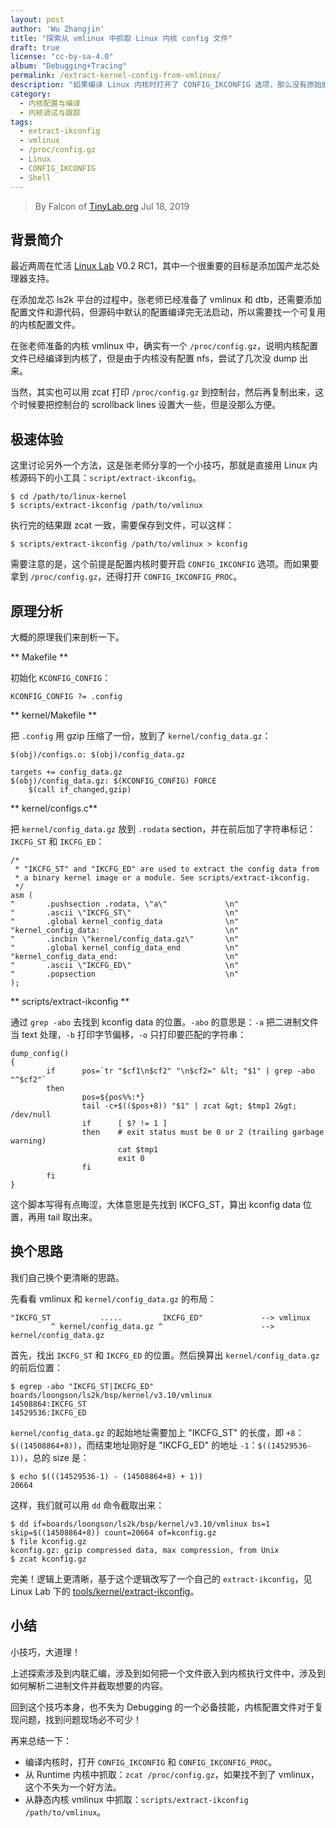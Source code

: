```yaml
---
layout: post
author: 'Wu Zhangjin'
title: "探索从 vmlinux 中抓取 Linux 内核 config 文件"
draft: true
license: "cc-by-sa-4.0"
album: "Debugging+Tracing"
permalink: /extract-kernel-config-from-vmlinux/
description: "如果编译 Linux 内核时打开了 CONFIG_IKCONFIG 选项，那么没有原始的 .config 文件，我们也可以从 vmlinux 中抓取出来，方法是 scripts/extract-ikconfig"
category:
  - 内核配置与编译
  - 内核调试与跟踪
tags:
  - extract-ikconfig
  - vmlinux
  - /proc/config.gz
  - Linux
  - CONFIG_IKCONFIG
  - Shell
---
```


> By Falcon of [TinyLab.org][1]
> Jul 18, 2019

## 背景简介

最近两周在忙活 [Linux Lab](/linux-lab) V0.2 RC1，其中一个很重要的目标是添加国产龙芯处理器支持。

在添加龙芯 ls2k 平台的过程中，张老师已经准备了 vmlinux 和 dtb，还需要添加配置文件和源代码，但源码中默认的配置编译完无法启动，所以需要找一个可复用的内核配置文件。

在张老师准备的内核 vmlinux 中，确实有一个 `/proc/config.gz`，说明内核配置文件已经编译到内核了，但是由于内核没有配置 nfs，尝试了几次没 dump 出来。

当然，其实也可以用 zcat 打印 `/proc/config.gz` 到控制台，然后再复制出来，这个时候要把控制台的 scrollback lines 设置大一些，但是没那么方便。

## 极速体验

这里讨论另外一个方法，这是张老师分享的一个小技巧，那就是直接用 Linux 内核源码下的小工具：`script/extract-ikconfig`。

    $ cd /path/to/linux-kernel
    $ scripts/extract-ikconfig /path/to/vmlinux

执行完的结果跟 zcat 一致，需要保存到文件，可以这样：

    $ scripts/extract-ikconfig /path/to/vmlinux > kconfig

需要注意的是，这个前提是配置内核时要开启 `CONFIG_IKCONFIG` 选项。而如果要拿到 `/proc/config.gz`，还得打开 `CONFIG_IKCONFIG_PROC`。

## 原理分析

大概的原理我们来剖析一下。

** Makefile **

  初始化 `KCONFIG_CONFIG`：

    KCONFIG_CONFIG ?= .config

** kernel/Makefile **

  把 `.config` 用 gzip 压缩了一份，放到了 `kernel/config_data.gz`：

    $(obj)/configs.o: $(obj)/config_data.gz

    targets += config_data.gz
    $(obj)/config_data.gz: $(KCONFIG_CONFIG) FORCE
    	$(call if_changed,gzip)

** kernel/configs.c**

  把 `kernel/config_data.gz` 放到 `.rodata` section，并在前后加了字符串标记：`IKCFG_ST` 和 `IKCFG_ED`：

    /*
     * "IKCFG_ST" and "IKCFG_ED" are used to extract the config data from
     * a binary kernel image or a module. See scripts/extract-ikconfig.
     */
    asm (
    "       .pushsection .rodata, \"a\"             \n"
    "       .ascii \"IKCFG_ST\"                     \n"
    "       .global kernel_config_data              \n"
    "kernel_config_data:                            \n"
    "       .incbin \"kernel/config_data.gz\"       \n"
    "       .global kernel_config_data_end          \n"
    "kernel_config_data_end:                        \n"
    "       .ascii \"IKCFG_ED\"                     \n"
    "       .popsection                             \n"
    );

** scripts/extract-ikconfig **

  通过 `grep -abo` 去找到 kconfig data 的位置。`-abo` 的意思是：`-a` 把二进制文件当 text 处理，`-b` 打印字节偏移，`-o` 只打印要匹配的字符串：

    dump_config()
    {
            if      pos=`tr "$cf1\n$cf2" "\n$cf2=" &lt; "$1" | grep -abo "^$cf2"`
            then
                    pos=${pos%%:*}
                    tail -c+$(($pos+8)) "$1" | zcat &gt; $tmp1 2&gt; /dev/null
                    if      [ $? != 1 ]
                    then    # exit status must be 0 or 2 (trailing garbage warning)
                            cat $tmp1
                            exit 0
                    fi
            fi
    }

  这个脚本写得有点晦涩，大体意思是先找到 IKCFG_ST，算出 kconfig data 位置，再用 tail 取出来。


## 换个思路

我们自己换个更清晰的思路。

先看看 vmlinux 和 `kernel/config_data.gz` 的布局：

    "IKCFG_ST           .....         IKCFG_ED"             --> vmlinux
             ^ kernel/config_data.gz ^                      --> kernel/config_data.gz

首先，找出 `IKCFG_ST` 和 `IKCFG_ED` 的位置。然后换算出 `kernel/config_data.gz` 的前后位置：

    $ egrep -abo "IKCFG_ST|IKCFG_ED" boards/loongson/ls2k/bsp/kernel/v3.10/vmlinux 
    14508864:IKCFG_ST
    14529536:IKCFG_ED

`kernel/config_data.gz` 的起始地址需要加上 "IKCFG_ST" 的长度，即 `+8`：`$((14508864+8))`，而结束地址刚好是 "IKCFG_ED" 的地址 `-1`：`$((14529536-1))`，总的 size 是：

    $ echo $(((14529536-1) - (14508864+8) + 1))
    20664

这样，我们就可以用 `dd` 命令截取出来：

    $ dd if=boards/loongson/ls2k/bsp/kernel/v3.10/vmlinux bs=1 skip=$((14508864+8)) count=20664 of=kconfig.gz
    $ file kconfig.gz
    kconfig.gz: gzip compressed data, max compression, from Unix
    $ zcat kconfig.gz

完美！逻辑上更清晰，基于这个逻辑改写了一个自己的 `extract-ikconfig`，见 Linux Lab 下的 [tools/kernel/extract-ikconfig](https://gitee.com/tinylab/linux-lab/blob/next/tools/kernel/extract-ikconfig)。

## 小结

小技巧，大道理！

上述探索涉及到内联汇编，涉及到如何把一个文件嵌入到内核执行文件中，涉及到如何解析二进制文件并截取想要的内容。

回到这个技巧本身，也不失为 Debugging 的一个必备技能，内核配置文件对于复现问题，找到问题现场必不可少！

再来总结一下：

- 编译内核时，打开 `CONFIG_IKCONFIG` 和 `CONFIG_IKCONFIG_PROC`。
- 从 Runtime 内核中抓取：`zcat /proc/config.gz`，如果找不到了 vmlinux，这个不失为一个好方法。
- 从静态内核 vmlinux 中抓取：`scripts/extract-ikconfig /path/to/vmlinux`。

[1]: http://tinylab.org
